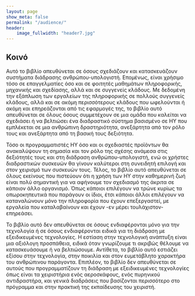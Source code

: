 ```yaml
---
layout: page
show_meta: false
permalink: "/audience/"
header:
    image_fullwidth: "header7.jpg"
---
```


## Κοινό

Αυτό το βιβλίο απευθύνεται σε όσους σχεδιάζουν και κατασκευάζουν συστήματα διάδρασης ανθρώπου-υπολογιστή. Επομένως, είναι χρήσιμο τόσο σε επαγγελματίες όσο και σε φοιτητές μαθημάτων πληροφορικής, μηχανικής και σχεδίασης, αλλά και σε συγγενείς κλάδους. Με δεδομένη την εξάπλωση των εργαλείων της πληροφορικής σε πολλούς συγγενείς κλάδους, αλλά και σε ακόμη περισσότερους κλάδους που ωφελούνται ή ακόμη και επηρεάζονται από τις εφαρμογές της, το βιβλίο αυτό απευθύνεται σε όλους όσους συμμετέχουν σε μια ομάδα που καλείται να σχεδιάσει ή να βελτιώσει ένα διαδραστικό σύστημα βασισμένο σε ΗΥ που εμπλέκεται σε μια ανθρώπινη δραστηριότητα, ανεξάρτητα από τον ρόλο τους και ανεξάρτητα από τη βασική τους δεξιότητα.

Τόσο οι προγραμματιστές ΗΥ όσο και οι σχεδιαστές προϊόντων θα ανακαλύψουν τη σημασία και τον ρόλο της σχέσης ανάμεσα στις δεξιότητές τους και στη διάδραση ανθρώπου-υπολογιστή, ενώ οι χρήστες διαδραστικών συσκευών θα γίνουν καλύτεροι στη συνειδητή επιλογή και στον χειρισμό των συσκευών τους. Τέλος, το βιβλίο αυτό απευθύνεται σε όλους εκείνους που πιστεύουν ότι η χρήση των ΗΥ στην καθημερινή ζωή είναι πολύ σημαντική για να αφήνουμε τον σχεδιασμό της άκριτα σε κάποιον άλλο οργανισμό. Όπως κάποιοι επιλέγουν να τρώνε κυρίως τα οπωροκηπευτικά που παράγουν οι ίδιοι, έτσι κάποιοι άλλοι επιλέγουν να καταναλώνουν μόνο την πληροφορία που έχουν επεξεργαστεί, με εργαλεία που καταλαβαίνουν και έχουν -εν μέρει τουλάχιστον- επηρεάσει.

Το βιβλίο αυτό δεν απευθύνεται σε όσους ενδιαφέρονται μόνο για την τεχνολογία ή σε όσους ενδιαφέρονται ειδικά για τη διάδραση με εξειδικευμένες τεχνολογίες. Η εστίαση στην τεχνολογική ανάπτυξη είναι μια αξιόλογη προσπάθεια, ειδικά όταν γνωρίζουμε τι ακριβώς θέλουμε να κατασκευάσουμε ή να βελτιώσουμε. Αντίθετα, το βιβλίο αυτό εστιάζει εξίσου στην τεχνολογία, στην ποικιλία και στον ευμετάβλητο χαρακτήρα του ανθρώπινου παράγοντα. Επιπλέον, το βιβλίο δεν απευθύνεται σε αυτούς που προγραμματίζουν τη διάδραση με εξειδικευμένες τεχνολογίες όπως είναι τα χειριστήρια ενός αεροσκάφους, ενός πυρηνικού αντιδραστήρα, και γενικά διαδράσεις που βασίζονται περισσότερο στο πρόγραμμα και στην πρακτική της εκπαίδευσης του χειριστή.
